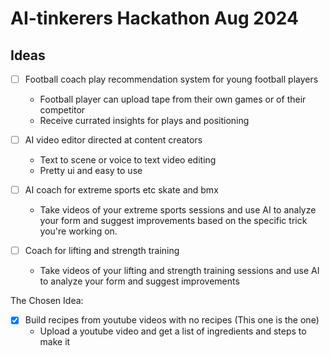 # AI-tinkerers Hackathon Aug 2024

## Ideas
- [ ] Football coach play recommendation system for young football players
  - Football player can upload tape from their own games or of their competitor
  - Receive currated insights for plays and positioning

- [ ] AI video editor directed at content creators
  - Text to scene or voice to text video editing
  - Pretty ui and easy to use

- [ ] AI coach for extreme sports etc skate and bmx
  - Take videos of your extreme sports sessions and use AI to analyze your form and suggest improvements based on the specific trick you're working on.

- [ ] Coach for lifting and strength training
  - Take videos of your lifting and strength training sessions and use AI to analyze your form and suggest improvements

The Chosen Idea:
- [x] Build recipes from youtube videos with no recipes (This one is the one)
  - Upload a youtube video and get a list of ingredients and steps to make it

